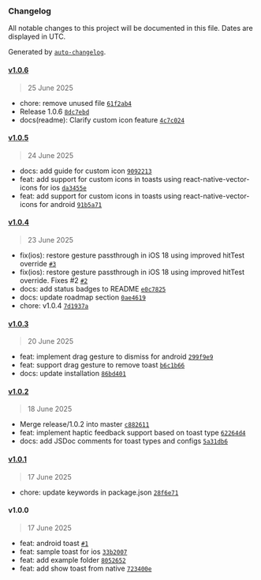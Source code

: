 ### Changelog

All notable changes to this project will be documented in this file. Dates are displayed in UTC.

Generated by [`auto-changelog`](https://github.com/CookPete/auto-changelog).

#### [v1.0.6](https://github.com/kiethuynh0904/react-native-nitro-toast/compare/v1.0.5...v1.0.6)

> 25 June 2025

- chore: remove unused file [`61f2ab4`](https://github.com/kiethuynh0904/react-native-nitro-toast/commit/61f2ab496686237caf269275b57280131f0c0e89)
- Release 1.0.6 [`8dc7ebd`](https://github.com/kiethuynh0904/react-native-nitro-toast/commit/8dc7ebd234cab40960569a250d30ad6c51da346b)
- docs(readme): Clarify custom icon feature [`4c7c024`](https://github.com/kiethuynh0904/react-native-nitro-toast/commit/4c7c0244242a274d3dbd81798d94046b5669955a)

#### [v1.0.5](https://github.com/kiethuynh0904/react-native-nitro-toast/compare/v1.0.4...v1.0.5)

> 24 June 2025

- docs: add guide for custom icon [`9092213`](https://github.com/kiethuynh0904/react-native-nitro-toast/commit/90922130c48e31b20564d9ce7dc2a012bfca579f)
- feat: add support for custom icons in toasts using react-native-vector-icons for ios [`da3455e`](https://github.com/kiethuynh0904/react-native-nitro-toast/commit/da3455e7ab85844bf97c83f3b34832ad488bd96d)
- feat: add support for custom icons in toasts using react-native-vector-icons for android [`91b5a71`](https://github.com/kiethuynh0904/react-native-nitro-toast/commit/91b5a71765c1dc0746c260f1089d73db086d4034)

#### [v1.0.4](https://github.com/kiethuynh0904/react-native-nitro-toast/compare/v1.0.3...v1.0.4)

> 23 June 2025

- fix(ios): restore gesture passthrough in iOS 18 using improved hitTest override [`#3`](https://github.com/kiethuynh0904/react-native-nitro-toast/pull/3)
- fix(ios): restore gesture passthrough in iOS 18 using improved hitTest override. Fixes #2 [`#2`](https://github.com/kiethuynh0904/react-native-nitro-toast/issues/2)
- docs: add status badges to README [`e0c7825`](https://github.com/kiethuynh0904/react-native-nitro-toast/commit/e0c7825425d83082420da45a4d5d7afd1132c673)
- docs: update roadmap section [`0ae4619`](https://github.com/kiethuynh0904/react-native-nitro-toast/commit/0ae4619b539b0a99305114e3f32d20e5a3df3288)
- chore: v1.0.4 [`7d1937a`](https://github.com/kiethuynh0904/react-native-nitro-toast/commit/7d1937a4a68776b5621ae4ca23ce32f7d792f665)

#### [v1.0.3](https://github.com/kiethuynh0904/react-native-nitro-toast/compare/v1.0.2...v1.0.3)

> 20 June 2025

- feat: implement drag gesture to dismiss for android [`299f9e9`](https://github.com/kiethuynh0904/react-native-nitro-toast/commit/299f9e92c7e6da6ba98443f5993b059e30498b8e)
- feat: support drag gesture to remove toast [`b6c1b66`](https://github.com/kiethuynh0904/react-native-nitro-toast/commit/b6c1b663687ca1510e4e6fcdc37995fafcd23bea)
- docs: update installation [`86bd401`](https://github.com/kiethuynh0904/react-native-nitro-toast/commit/86bd401fcca1d0ef7b341ca39797fd372bc3767b)

#### [v1.0.2](https://github.com/kiethuynh0904/react-native-nitro-toast/compare/v1.0.1...v1.0.2)

> 18 June 2025

- Merge release/1.0.2 into master [`c882611`](https://github.com/kiethuynh0904/react-native-nitro-toast/commit/c882611a79c810e58f6fae8a6aa5297f5bf51c5a)
- feat: implement haptic feedback support based on toast type [`62264d4`](https://github.com/kiethuynh0904/react-native-nitro-toast/commit/62264d4f659d660d2a6dd25b247b9b47bf3cbf38)
- docs: add JSDoc comments for toast types and configs [`5a31db6`](https://github.com/kiethuynh0904/react-native-nitro-toast/commit/5a31db6ff654d21f5c0f3c824a1bd9e7289a1721)

#### [v1.0.1](https://github.com/kiethuynh0904/react-native-nitro-toast/compare/v1.0.0...v1.0.1)

> 17 June 2025

- chore: update keywords in package.json [`28f6e71`](https://github.com/kiethuynh0904/react-native-nitro-toast/commit/28f6e71d2e2157c22952daaaa497c4b191d94430)

#### v1.0.0

> 17 June 2025

- feat: android toast [`#1`](https://github.com/kiethuynh0904/react-native-nitro-toast/pull/1)
- feat: sample toast for ios [`33b2007`](https://github.com/kiethuynh0904/react-native-nitro-toast/commit/33b20070196e592c9a6ba63ea28a810ccedd035b)
- feat: add example folder [`8052652`](https://github.com/kiethuynh0904/react-native-nitro-toast/commit/80526521a19451be05943cdfc28b3ce4137b0804)
- feat: add show toast from native [`723400e`](https://github.com/kiethuynh0904/react-native-nitro-toast/commit/723400e6b464735ca9a9fef7d365c30881f54ccd)
